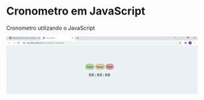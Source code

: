 # Cronometro em JavaScript

Cronometro utilizando o JavaScript

![Foto do cronometro](Cronometrojs.png)
